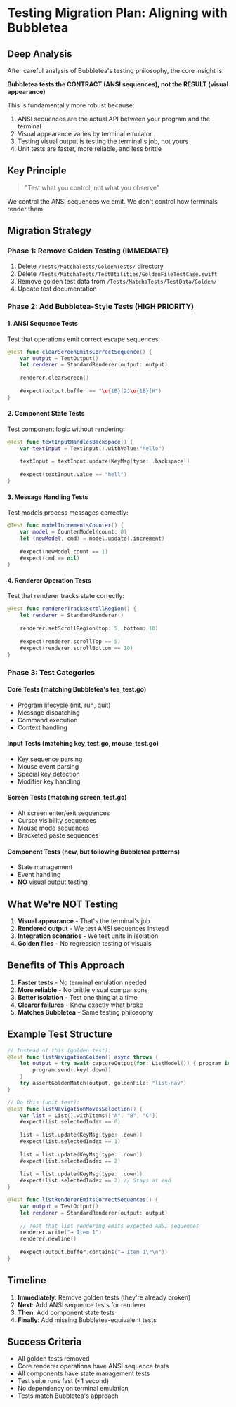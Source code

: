 # Testing Migration Plan: Aligning with Bubbletea

## Deep Analysis

After careful analysis of Bubbletea's testing philosophy, the core insight is:

**Bubbletea tests the CONTRACT (ANSI sequences), not the RESULT (visual appearance)**

This is fundamentally more robust because:
1. ANSI sequences are the actual API between your program and the terminal
2. Visual appearance varies by terminal emulator 
3. Testing visual output is testing the terminal's job, not yours
4. Unit tests are faster, more reliable, and less brittle

## Key Principle

> "Test what you control, not what you observe"

We control the ANSI sequences we emit. We don't control how terminals render them.

## Migration Strategy

### Phase 1: Remove Golden Testing (IMMEDIATE)
1. Delete `/Tests/MatchaTests/GoldenTests/` directory
2. Delete `/Tests/MatchaTests/TestUtilities/GoldenFileTestCase.swift`
3. Remove golden test data from `/Tests/MatchaTests/TestData/Golden/`
4. Update test documentation

### Phase 2: Add Bubbletea-Style Tests (HIGH PRIORITY)

#### 1. ANSI Sequence Tests
Test that operations emit correct escape sequences:
```swift
@Test func clearScreenEmitsCorrectSequence() {
    var output = TestOutput()
    let renderer = StandardRenderer(output: output)
    
    renderer.clearScreen()
    
    #expect(output.buffer == "\u{1B}[2J\u{1B}[H")
}
```

#### 2. Component State Tests
Test component logic without rendering:
```swift
@Test func textInputHandlesBackspace() {
    var textInput = TextInput().withValue("hello")
    
    textInput = textInput.update(KeyMsg(type: .backspace))
    
    #expect(textInput.value == "hell")
}
```

#### 3. Message Handling Tests
Test models process messages correctly:
```swift
@Test func modelIncrementsCounter() {
    var model = CounterModel(count: 0)
    let (newModel, cmd) = model.update(.increment)
    
    #expect(newModel.count == 1)
    #expect(cmd == nil)
}
```

#### 4. Renderer Operation Tests
Test that renderer tracks state correctly:
```swift
@Test func rendererTracksScrollRegion() {
    let renderer = StandardRenderer()
    
    renderer.setScrollRegion(top: 5, bottom: 10)
    
    #expect(renderer.scrollTop == 5)
    #expect(renderer.scrollBottom == 10)
}
```

### Phase 3: Test Categories

#### Core Tests (matching Bubbletea's tea_test.go)
- Program lifecycle (init, run, quit)
- Message dispatching
- Command execution
- Context handling

#### Input Tests (matching key_test.go, mouse_test.go)
- Key sequence parsing
- Mouse event parsing
- Special key detection
- Modifier key handling

#### Screen Tests (matching screen_test.go)
- Alt screen enter/exit sequences
- Cursor visibility sequences
- Mouse mode sequences
- Bracketed paste sequences

#### Component Tests (new, but following Bubbletea patterns)
- State management
- Event handling
- **NO** visual output testing

## What We're NOT Testing

1. **Visual appearance** - That's the terminal's job
2. **Rendered output** - We test ANSI sequences instead
3. **Integration scenarios** - We test units in isolation
4. **Golden files** - No regression testing of visuals

## Benefits of This Approach

1. **Faster tests** - No terminal emulation needed
2. **More reliable** - No brittle visual comparisons
3. **Better isolation** - Test one thing at a time
4. **Clearer failures** - Know exactly what broke
5. **Matches Bubbletea** - Same testing philosophy

## Example Test Structure

```swift
// Instead of this (golden test):
@Test func listNavigationGolden() async throws {
    let output = try await captureOutput(for: ListModel()) { program in
        program.send(.key(.down))
    }
    try assertGoldenMatch(output, goldenFile: "list-nav")
}

// Do this (unit test):
@Test func listNavigationMovesSelection() {
    var list = List().withItems(["A", "B", "C"])
    #expect(list.selectedIndex == 0)
    
    list = list.update(KeyMsg(type: .down))
    #expect(list.selectedIndex == 1)
    
    list = list.update(KeyMsg(type: .down))
    #expect(list.selectedIndex == 2)
    
    list = list.update(KeyMsg(type: .down))
    #expect(list.selectedIndex == 2) // Stays at end
}

@Test func listRendererEmitsCorrectSequences() {
    var output = TestOutput()
    let renderer = StandardRenderer(output: output)
    
    // Test that list rendering emits expected ANSI sequences
    renderer.write("→ Item 1")
    renderer.newline()
    
    #expect(output.buffer.contains("→ Item 1\r\n"))
}
```

## Timeline

1. **Immediately**: Remove golden tests (they're already broken)
2. **Next**: Add ANSI sequence tests for renderer
3. **Then**: Add component state tests
4. **Finally**: Add missing Bubbletea-equivalent tests

## Success Criteria

- All golden tests removed
- Core renderer operations have ANSI sequence tests
- All components have state management tests
- Test suite runs fast (<1 second)
- No dependency on terminal emulation
- Tests match Bubbletea's approach